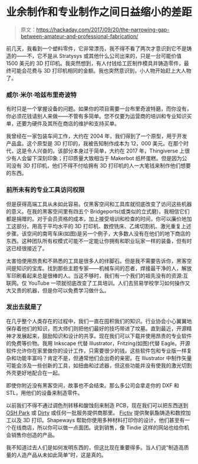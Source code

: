 # 业余制作和专业制作之间日益缩小的差距

> 原文：<https://hackaday.com/2017/09/20/the-narrowing-gap-between-amateur-and-professional-fabrication/>

前几天，我看到一个塑料零件，它非常漂亮，我不得不看了两次才意识到它不是铸造的——不，它不是从 Stratysys 或其他什么公司出来的，只是一台可能价值 1500 美元的 3D 打印机。我突然想到，有人付钱给工匠制作模具并铸造零件，最终可能会花费与 3D 打印机相同的金额。我也突然意识到，小人物开始赶上大人物了。

### 威尔·米尔·哈兹布里奇波特

有时只是一个掌握设备的问题。如果你的项目需要一台布里奇波特磨，而你没有，你必须花钱请别人来做——不管有多简单。您不仅要为运营商的培训和专业知识买单，还要为硬件及其所在商店的维护和支持买单。

我曾经在一家包装车间工作，大约在 2004 年，我们得到了一个原型，用于开发产品盒。这个原型是 3D 打印的，我被告知制作成本为 12，000 美元。在那个时代，这是令人兴奋的。该部分本身过于简单，大约在 2017 年，Thingiverse 上很少有人会留下深刻印象；打印质量大致相当于 Makerbot 纸杯蛋糕。但是因为公司没有 3D 打印机，他们不得不付给拥有 3D 打印机的人一大笔钱来制作他们想要的东西。

### 前所未有的专业工具访问权限

但是获得高端工具从未如此容易。仅黑客空间和工具库就彻底改变了访问这些机器的意义。在我的黑客空间里有四五个 Bridgeports(或类似的立式磨)，我相信它们都是捐赠的。对于会员资格的成本，加上接受培训和检查的时间，你可以廉价地加工这部分。用高于平均水平的 3D 打印机、数控铣床、乙烯切割机、激光重复上述步骤。该空间的南弯车床(如图)是另一个例子，大多数人没有在他们的地下商店的东西。这种团队所有权模式可能不一定能让你拥有和职业玩家一样的装备，但有时这已经很接近了。

太害怕使用昂贵和不熟悉的工具是很多人的绊脚石。但是我不需要告诉你，黑客空间是知识的宝库。找到那些主题专家——机械车间的忍者，焊接最干净的人，解放军印刷看起来总是很棒的人。当这不够时，我们有一个我们的祖先没有的资源:互联网。仅 YouTube 一项就彻底改变了工具培训。人们去贸易学校学习如何操作又大又贵的机器，但是你可以免费学习做什么。

### 发出去就是了

在几乎整个人类存在的过程中，我们一直在囤积我们的知识。行业协会小心翼翼地保存着他们的知识，而大师们则把他们最好的技巧带进了坟墓。直到最近，开源精神才发展起来，鼓励知识和设计的共享。现在我们可以下载并使用昂贵的专业软件的免费等价物。我用 Inkscape 代替 Illustrator，Fritzing(如图)代替 Eagle。开源软件允许你在家里做你的设计工作，只需要很少的钱。这些软件包和专业版一样复杂和功能丰富吗？肯定不是，但通常他们会出奇的亲密。在 Illustrator 中制作矢量可能会涉及一些创新的工具，如扭曲和过滤器，但这些功能并没有使我的激光切割外壳更好地配合在一起。

即使你附近没有黑客空间，故事也不会结束。那么多公司会拿走你的 DXF 和 STL，用他们的设备来制造零件。

以前我们不得不通过调色剂转移和酸蚀刻来制造 PCB，现在我们可以把东西送到 [OSH Park](https://oshpark.com/) 或 [Dirty](http://dirtypcbs.com/store/pcbs) 或任何一批服务提供商那里。 [Fictiv](https://www.fictiv.com/) 提供聚氨酯铸造和数控加工以及 3D 打印。Shapeways 帮助你使用多种材料打印你的设计，他们甚至有一个在线商店，所以你可以做一点面团。说到销售，像 Tindie 这样的网站也给你机会销售你创造的产品。

我不知道过去人们是如何发明东西的，但这比现在重要得多。当人们说“制造高质量的人造产品从未如此简单”时，这是真的。